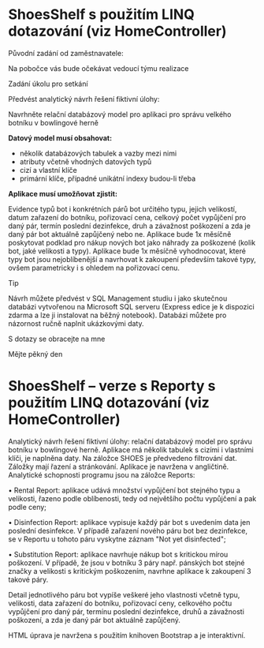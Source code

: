 # ShoesShelf s použitím LINQ dotazování (viz HomeController)

Původní zadání od zaměstnavatele:

Na pobočce vás bude očekávat vedoucí týmu realizace 

Zadání úkolu pro setkání

Předvést analytický návrh řešení fiktivní úlohy:

Navrhněte relační databázový model pro aplikaci pro správu velkého botníku v bowlingové herně

**Datový model musí obsahovat:**

- několik databázových tabulek a vazby mezi nimi
- atributy včetně vhodných datových typů
- cizí a vlastní klíče
- primární klíče, případné unikátní indexy budou-li třeba

**Aplikace musí umožňovat zjistit:**

Evidence typů bot i konkrétních párů bot určitého typu, jejich velikostí, datum zařazení do botníku, pořizovací cena, celkový počet vypůjčení pro daný pár, termín poslední dezinfekce, druh a závažnost poškození a zda je daný pár bot aktuálně zapůjčený nebo ne. Aplikace bude 1x měsíčně poskytovat podklad pro nákup nových bot jako náhrady za poškozené (kolik bot, jaké velikosti a typy). Aplikace bude 1x měsíčně vyhodnocovat, které typy bot jsou nejoblíbenější a navrhovat k zakoupení především takové typy, ovšem parametricky i s ohledem na pořizovací cenu.

Tip

Návrh můžete předvést v SQL Management studiu i jako skutečnou databázi vytvořenou na Microsoft SQL serveru (Express edice je k dispozici zdarma a lze ji instalovat na běžný notebook). Databázi můžete pro názornost ručně naplnit ukázkovými daty.

S dotazy se obracejte na mne

Mějte pěkný den

# ShoesShelf – verze s Reporty s použitím LINQ dotazování (viz HomeController)

Analytický návrh řešení fiktivní úlohy: relační databázový model pro správu botníku v bowlingové herně. Aplikace má několik tabulek s cizími i vlastními klíči, je naplněna daty. Na záložce SHOES je předvedeno filtrování dat. Záložky mají řazení a stránkování. Aplikace je navržena v angličtině. Analytické schopnosti programu jsou na záložce Reports:

• Rental Report: aplikace udává množství vypůjčení bot stejného typu a velikosti, řazeno podle oblíbenosti, tedy od největšího počtu vypůjčení a pak podle ceny;

• Disinfection Report: aplikace vypisuje každý pár bot s uvedením data jen poslední desinfekce. V případě zařazení nového páru bot bez dezinfekce, se v Reportu u tohoto páru vyskytne záznam "Not yet disinfected";

• Substitution Report: aplikace navrhuje nákup bot s kritickou mírou poškození. V případě, že jsou v botníku 3 páry např. pánských bot stejné značky a velikosti s kritickým poškozením, navrhne aplikace k zakoupení 3 takové páry.

Detail jednotlivého páru bot vypíše veškeré jeho vlastnosti včetně typu, velikosti, data zařazení do botníku, pořizovací ceny, celkového počtu vypůjčení pro daný pár, termínu poslední dezinfekce, druhů a závažnosti poškození, a zda je daný pár bot aktuálně zapůjčený.

HTML úprava je navržena s použitím knihoven Bootstrap a je interaktivní.
